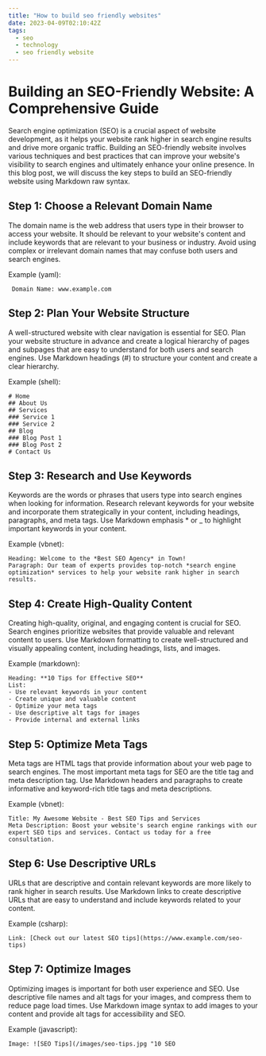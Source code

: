 ```yaml
---
title: "How to build seo friendly websites"
date: 2023-04-09T02:10:42Z
tags:
  - seo
  - technology
  - seo friendly website
---
```

# Building an SEO-Friendly Website: A Comprehensive Guide
Search engine optimization (SEO) is a crucial aspect of website development, as it helps your website rank higher in search engine results and drive more organic traffic. Building an SEO-friendly website involves various techniques and best practices that can improve your website's visibility to search engines and ultimately enhance your online presence. In this blog post, we will discuss the key steps to build an SEO-friendly website using Markdown raw syntax.

## Step 1: Choose a Relevant Domain Name
The domain name is the web address that users type in their browser to access your website. It should be relevant to your website's content and include keywords that are relevant to your business or industry. Avoid using complex or irrelevant domain names that may confuse both users and search engines.

Example (yaml):

```
 Domain Name: www.example.com
```


## Step 2: Plan Your Website Structure
A well-structured website with clear navigation is essential for SEO. Plan your website structure in advance and create a logical hierarchy of pages and subpages that are easy to understand for both users and search engines. Use Markdown headings (#) to structure your content and create a clear hierarchy.

Example (shell):
```
# Home
## About Us
## Services
### Service 1
### Service 2
## Blog
### Blog Post 1
### Blog Post 2
# Contact Us
```

## Step 3: Research and Use Keywords
Keywords are the words or phrases that users type into search engines when looking for information. Research relevant keywords for your website and incorporate them strategically in your content, including headings, paragraphs, and meta tags. Use Markdown emphasis * or _ to highlight important keywords in your content.

Example (vbnet):
```
Heading: Welcome to the *Best SEO Agency* in Town!
Paragraph: Our team of experts provides top-notch *search engine optimization* services to help your website rank higher in search results.
```

## Step 4: Create High-Quality Content
Creating high-quality, original, and engaging content is crucial for SEO. Search engines prioritize websites that provide valuable and relevant content to users. Use Markdown formatting to create well-structured and visually appealing content, including headings, lists, and images.

Example (markdown):
```
Heading: **10 Tips for Effective SEO**
List:
- Use relevant keywords in your content
- Create unique and valuable content
- Optimize your meta tags
- Use descriptive alt tags for images
- Provide internal and external links
```

## Step 5: Optimize Meta Tags
Meta tags are HTML tags that provide information about your web page to search engines. The most important meta tags for SEO are the title tag and meta description tag. Use Markdown headers and paragraphs to create informative and keyword-rich title tags and meta descriptions.

Example (vbnet):
```
Title: My Awesome Website - Best SEO Tips and Services
Meta Description: Boost your website's search engine rankings with our expert SEO tips and services. Contact us today for a free consultation.
```

## Step 6: Use Descriptive URLs
URLs that are descriptive and contain relevant keywords are more likely to rank higher in search results. Use Markdown links to create descriptive URLs that are easy to understand and include keywords related to your content.

Example (csharp):
```
Link: [Check out our latest SEO tips](https://www.example.com/seo-tips)
```

## Step 7: Optimize Images
Optimizing images is important for both user experience and SEO. Use descriptive file names and alt tags for your images, and compress them to reduce page load times. Use Markdown image syntax to add images to your content and provide alt tags for accessibility and SEO.

Example (javascript):
```
Image: ![SEO Tips](/images/seo-tips.jpg "10 SEO
```

